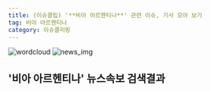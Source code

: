 ```yaml
---
title: (이슈클립) '**비아 아르헨티나**' 관련 이슈, 기사 모아 보기
tag: 비아 아르헨티나
category: 이슈클리핑
---
```

![wordcloud](https://s3.ap-northeast-2.amazonaws.com/lyrics101-wordcloud/2018-09-12-1536703547.png)
![news_img](https://user-images.githubusercontent.com/42597476/44507050-1206f400-a6e4-11e8-8d98-7ffbfebb353f.png)
## **'**비아 아르헨티나**'** 뉴스속보 검색결과

